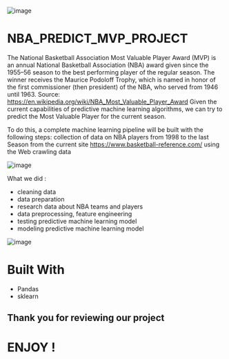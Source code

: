 ![image](https://user-images.githubusercontent.com/71405144/176469722-5487ada1-0561-4b47-85b5-e0e7ef8ac0a9.png)


# NBA_PREDICT_MVP_PROJECT
The National Basketball Association Most Valuable Player Award (MVP) is an annual National Basketball Association (NBA) award given since the 1955–56 season to the best performing player of the regular season. The winner receives the Maurice Podoloff Trophy, which is named in honor of the first commissioner (then president) of the NBA, who served from 1946 until 1963.  Source: https://en.wikipedia.org/wiki/NBA_Most_Valuable_Player_Award  Given the current capabilities of predictive machine learning algorithms, we can try to predict the Most Valuable Player for the current season.

To do this, a complete machine learning pipeline will be built with the following steps: 
collection of data on NBA players from 1998 to the last Season from the current site https://www.basketball-reference.com/ 
using the Web crawling data

![image](https://user-images.githubusercontent.com/71405144/176470098-13a8682b-e562-401a-ab72-328d253300c5.png)

What we did : 

- cleaning data 
- data preparation
- research data about NBA teams and players 
- data preprocessing, feature engineering 
- testing predictive machine learning model 
- modeling predictive machine learning model

![image](https://user-images.githubusercontent.com/71405144/176470204-605cb8e8-0a0d-4f48-b989-f9c82f458cbe.png)

# Built With
- Pandas 
- sklearn


## Thank you for reviewing our project 

# ENJOY !
